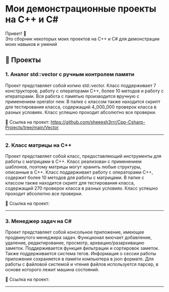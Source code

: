 # Мои демонстрационные проекты на C++ и C#

Привет! 👋  
Это сборник некоторых моих проектов на C++ и C# для демонстрации моих навыков и умений

## 📂 Проекты

### 1. Аналог std::vector с ручным контролем памяти
Проект представляет собой копию std::vector. Класс поддерживает 7 конструкторов, работу с операторами C++, более 10 методов и работу с итераторами.
Вся работа с памятью производится вручную с применением operator new.
В папке с классом также находится скрипт для тестирования класса, содержащий 4_000_000 проверок класса в разных условиях.
Класс успешно проходит абсолютно все проверки.

📁 Ссылка на проект: https://github.com/sheeesh3rrr/Cpp-Csharp-Projects/tree/main/Vector

---

### 2. Класс матрицы на C++
Проект представляет собой класс, предоставляющий инструменты для работы с матрицами в C++.
Класс реализован с применением шаблонов, поэтому матрицы могут хранить любые структуры, описанные в C++.
Класс поддерживает работу с операторами C++, содержит более 10 методов для работы с матрицами.
В папке с классом также находится скрипт для тестирования класса, содержащий 270 проверок класса в разных условиях.
Класс успешно проходит абсолютно все проверки.

📁 Ссылка на проект: 

---

### 3. Менеджер задач на C#
Проект представляет собой консольное приложение, имеющее продвинутого менеджера задач. 
Функционал вкючает добавление, удаление, редактирование, просмотр, архвацию/разархивацию заметок.
Поддерживается функция фильтрации и сортировок заметок. Также поддерживается система тегов.
Информация о сессии работы приложения сохраняется в памяти компьютера в json формате.
Для работы с файловой системой и чтения файлов используется парсер, в основе которого лежит машина состояний.

📁 Ссылка на проект: 

---
